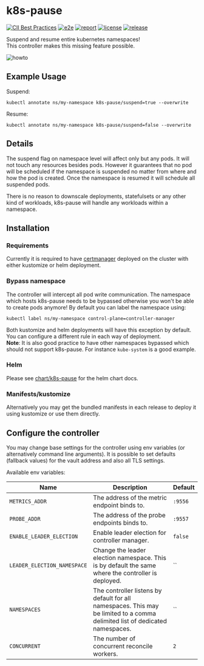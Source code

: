 # k8s-pause

[![CII Best Practices](https://bestpractices.coreinfrastructure.org/projects/5713/badge)](https://bestpractices.coreinfrastructure.org/projects/5713)
[![e2e](https://github.com/DoodleScheduling/k8s-pause/workflows/e2e/badge.svg)](https://github.com/DoodleScheduling/k8s-pause/actions)
[![report](https://goreportcard.com/badge/github.com/DoodleScheduling/k8s-pause)](https://goreportcard.com/report/github.com/DoodleScheduling/k8s-pause)
[![license](https://img.shields.io/github/license/DoodleScheduling/k8s-pause.svg)](https://github.com/DoodleScheduling/k8s-pause/blob/master/LICENSE)
[![release](https://img.shields.io/github/release/DoodleScheduling/k8s-pause/all.svg)](https://github.com/DoodleScheduling/k8s-pause/releases)

Suspend and resume entire kubernetes namespaces! \
This controller makes this missing feature possible.

![howto](./examples/screen.gif)

## Example Usage

Suspend:
```
kubectl annotate ns/my-namespace k8s-pause/suspend=true --overwrite
```

Resume:
```
kubectl annotate ns/my-namespace k8s-pause/suspend=false --overwrite
```

## Details

The suspend flag on namespace level will affect only but any pods. It will not touch any resources besides pods.
However it guarantees that no pod will be scheduled if the namespace is suspended no matter from where and how the pod is created.
Once the namespace is resumed it will schedule all suspended pods.

There is no reason to downscale deployments, statefulsets or any other kind of workloads, k8s-pause will handle any workloads within a namespace.


## Installation

### Requirements
Currently it is required to have [certmanager](https://cert-manager.io/docs/installation/) deployed on the cluster with either kustomize or helm deployment.

### Bypass namespace
The controller will intercept all pod write communication. The namespace which hosts k8s-pause needs to be bypassed otherwise you won't be able to create
pods anymore!
By default you can label the namespace using:
```
kubectl label ns/my-namespace control-plane=controller-manager
```

Both kustomize and helm deployments will have this exception by default. You can configure a different rule in each way of deployment. \
**Note**: It is also good practice to have other namespaces bypassed which should not support k8s-pause. For instance `kube-system` is a good example.

### Helm

Please see [chart/k8s-pause](https://github.com/DoodleScheduling/k8s-pause/tree/master/chart/k8s-pause) for the helm chart docs.

### Manifests/kustomize

Alternatively you may get the bundled manifests in each release to deploy it using kustomize or use them directly.

## Configure the controller

You may change base settings for the controller using env variables (or alternatively command line arguments).
It is possible to set defaults (fallback values) for the vault address and also all TLS settings.

Available env variables:

| Name  | Description | Default |
|-------|-------------| --------|
| `METRICS_ADDR` | The address of the metric endpoint binds to. | `:9556` |
| `PROBE_ADDR` | The address of the probe endpoints binds to. | `:9557` |
| `ENABLE_LEADER_ELECTION` | Enable leader election for controller manager. | `false` |
| `LEADER_ELECTION_NAMESPACE` | Change the leader election namespace. This is by default the same where the controller is deployed. | `` |
| `NAMESPACES` | The controller listens by default for all namespaces. This may be limited to a comma delimited list of dedicated namespaces. | `` |
| `CONCURRENT` | The number of concurrent reconcile workers.  | `2` |
